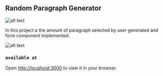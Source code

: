 ## Random Paragraph Generator

![alt text](https://firebasestorage.googleapis.com/v0/b/birthday-react-6eca4.appspot.com/o/generator_screen1.jpg?alt=media&token=88055b47-d4e1-4c45-b491-8b9a39826206)

In this project a the amount of paragraph selected by user generated and form component implemented.

![alt text](https://firebasestorage.googleapis.com/v0/b/birthday-react-6eca4.appspot.com/o/generator_screen2.jpg?alt=media&token=416172f0-285d-44c8-9369-db6157662a67)

### `available at`

Open [http://localhost:3000](http://localhost:3000) to view it in your browser.
